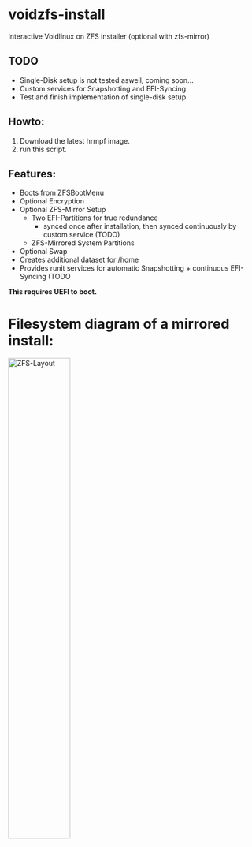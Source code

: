 # voidzfs-install
Interactive Voidlinux on ZFS installer (optional with zfs-mirror)

## TODO
- Single-Disk setup is not tested aswell, coming soon...
- Custom services for Snapshotting and EFI-Syncing
- Test and finish implementation of single-disk setup

## Howto:
1. Download the latest hrmpf image.
2. run this script.

## Features:
- Boots from ZFSBootMenu
- Optional Encryption
- Optional ZFS-Mirror Setup
    - Two EFI-Partitions for true redundance
        - synced once after installation, then synced continuously by custom service (TODO)
    - ZFS-Mirrored System Partitions
- Optional Swap
- Creates additional dataset for /home
- Provides runit services for automatic Snapshotting + continuous EFI-Syncing (TODO

**This requires UEFI to boot.**

# Filesystem diagram of a mirrored install:
<img width="50%" height="50%" alt="ZFS-Layout" src="https://github.com/user-attachments/assets/55bc44b7-1cc6-4ae2-bff5-a7836250e65a" />
